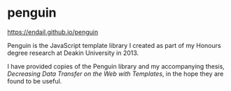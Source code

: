 # penguin

https://endail.github.io/penguin

Penguin is the JavaScript template library I created as part of my Honours degree research at Deakin University in 2013.

I have provided copies of the Penguin library and my accompanying thesis, _Decreasing Data Transfer on the Web with Templates_, in the hope they are found to be useful.
